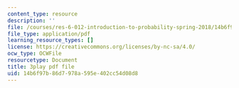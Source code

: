 ```yaml
---
content_type: resource
description: ''
file: /courses/res-6-012-introduction-to-probability-spring-2018/14b6f97b86d7978a595e402cc54d08d8_YIZd23zGV3M.pdf
file_type: application/pdf
learning_resource_types: []
license: https://creativecommons.org/licenses/by-nc-sa/4.0/
ocw_type: OCWFile
resourcetype: Document
title: 3play pdf file
uid: 14b6f97b-86d7-978a-595e-402cc54d08d8
---
```

